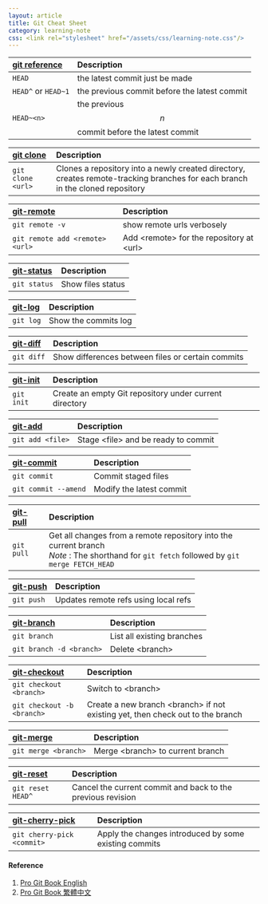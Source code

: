 ```yaml
---
layout: article
title: Git Cheat Sheet
category: learning-note
css: <link rel="stylesheet" href="/assets/css/learning-note.css"/>
---
```


| [git reference](https://git-scm.com/book/en/v2/Git-Internals-Git-References) | Description |
|:-----------------------------------------------------------------------------|:------------|
| `HEAD` | the latest commit just be made |
| `HEAD^` or `HEAD~1` | the previous commit before the latest commit |
| `HEAD~<n>` | the previous $$n$$ commit before the latest commit |

| [git clone](https://git-scm.com/docs/git-clone) | Description |
|:------------------------------------------------|:------------|
| `git clone <url>` | Clones a repository into a newly created directory, creates remote-tracking branches for each branch in the cloned repository |

| [git-remote](https://git-scm.com/docs/git-remote) | Description |
|:--------------------------------------------------|:------------|
| `git remote -v` | show remote urls verbosely |
| `git remote add <remote> <url>` | Add \<remote\> for the repository at \<url\> |

| [git-status](https://git-scm.com/docs/git-status) | Description |
|:--------------------------------------------------|:------------|
| `git status` | Show files status |

| [git-log](https://git-scm.com/docs/git-log) | Description |
|:--------------------------------------------|:------------|
| `git log` | Show the commits log |

| [git-diff](https://git-scm.com/docs/git-diff) | Description |
|:----------------------------------------------|:------------|
| `git diff` | Show differences between files or certain commits |

| [git-init](https://git-scm.com/docs/git-init) | Description |
|:----------------------------------------------|:------------|
| `git init` | Create an empty Git repository under current directory|

| [git-add](https://git-scm.com/docs/git-add) | Description |
|:--------------------------------------------|:------------|
| `git add <file>` | Stage \<file\> and be ready to commit |

| [git-commit](https://git-scm.com/docs/git-commit) | Description |
|:--------------------------------------------------|:------------|
| `git commit` | Commit staged files |
| `git commit --amend` | Modify the latest commit |

| [git-pull](https://git-scm.com/docs/git-pull) | Description |
|:----------------------------------------------|:------------|
| `git pull` | Get all changes from a remote repository into the current branch <br/> *Note* : The shorthand for `git fetch` followed by `git merge FETCH_HEAD` |

| [git-push](https://git-scm.com/docs/git-push) | Description |
|:----------------------------------------------|:------------|
| `git push` | Updates remote refs using local refs |

| [git-branch](https://git-scm.com/docs/git-branch) | Description |
|:--------------------------------------------------|:------------|
| `git branch` | List all existing branches |
| `git branch -d <branch>` | Delete \<branch\> |

| [git-checkout](https://git-scm.com/docs/git-checkout) | Description |
|:------------------------------------------------------|:------------|
| `git checkout <branch>` | Switch to \<branch\> |
| `git checkout -b <branch>` | Create a new branch \<branch\> if not existing yet, then check out to the branch |

| [git-merge](https://git-scm.com/docs/git-merge) | Description |
|:------------------------------------------------|:------------|
| `git merge <branch>` | Merge \<branch\> to current branch |

| [git-reset](https://git-scm.com/docs/git-reset) | Description |
|:------------------------------------------------|:------------|
| `git reset HEAD^` | Cancel the current commit and back to the previous revision |

| [git-cherry-pick](https://git-scm.com/docs/git-cherry-pick) | Description |
|:------------------------------------------------------------|:------------|
| `git cherry-pick <commit>` | Apply the changes introduced by some existing commits |

#### Reference

1. [Pro Git Book English](https://git-scm.com/book/en/v2)
2. [Pro Git Book 繁體中文](https://git-scm.com/book/zh-tw/v1)